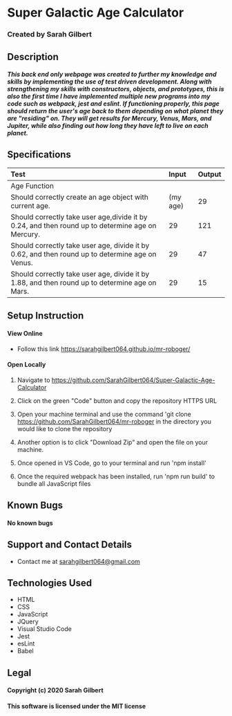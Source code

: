 # Super Galactic Age Calculator

### Created by Sarah Gilbert

## Description

##### This back end only webpage was created to further my knowledge and skills by implementing the use of test driven development. Along with strengthening my skills with constructors, objects, and prototypes, this is also the first time I have implemented multiple new programs into my code such as webpack, jest and eslint. If functioning properly, this page should return the user's age back to them depending on what planet they are "residing" on. They will get results for Mercury, Venus, Mars, and Jupiter, while also finding out how long they have left to live on each planet.


## Specifications

  | Test | Input | Output |
  | :-------------------- | :------------------------------------- | :-------------------------- |
  | Age Function |||
  |Should correctly create an age object with current age. | (my age) | 29 |
  |Should correctly take user age,divide it by 0.24, and then round up to determine age on Mercury. | 29 | 121 |
  |Should correctly take user age, divide it by 0.62, and then round up to determine age on Venus. | 29 | 47 | 
  |Should correctly take user age, divide it by 1.88, and then round up to determine age on Mars. | 29 | 15 |

## Setup Instruction

#### View Online

* Follow this link https://sarahgilbert064.github.io/mr-roboger/

  
#### Open Locally

1. Navigate to https://github.com/SarahGilbert064/Super-Galactic-Age-Calculator

2. Click on the green "Code" button and copy the repository HTTPS URL

3. Open your machine terminal and use the command 'git clone https://github.com/SarahGilbert064/mr-roboger in the directory you would like to clone the repository

4. Another option is to click "Download Zip" and open the file on your machine.

5. Once opened in VS Code, go to your terminal and run 'npm install' 

6. Once the required webpack has been installed, run 'npm run build' to bundle all JavaScript files

## Known Bugs
#### No known bugs

## Support and Contact Details
* Contact me at sarahgilbert064@gmail.com

## Technologies Used
* HTML
* CSS
* JavaScript
* JQuery
* Visual Studio Code
* Jest
* esLint
* Babel

## Legal
#### Copyright (c) 2020 Sarah Gilbert
#### This software is licensed under the MIT license
